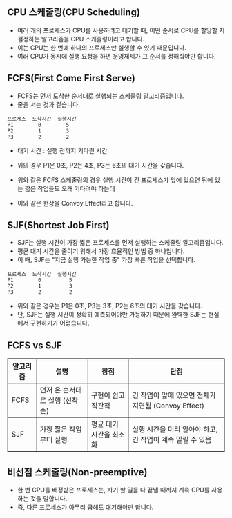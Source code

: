 CPU 스케줄링(CPU Scheduling)
--------------------------------------------------
- 여러 개의 프로세스가 CPU를 사용하려고 대기할 때, 어떤 순서로 CPU를 할당할 지 결정하는 알고리즘을 CPU 스케줄링이라고 합니다.
- 이는 CPU는 한 번에 하나의 프로세스만 실행할 수 있기 때문입니다.
- 여러 CPU가 동시에 실행 요청을 하면 운영체제가 그 순서를 정해줘야만 합니다.

FCFS(First Come First Serve)
--------------------------------------------------
- FCFS는 먼저 도착한 순서대로 실행되는 스케줄링 알고리즘입니다.
- 줄을 서는 것과 같습니다.

```
프로세스  도착시간  실행시간
P1        0        5
P2        1        3
P3        2        2
```
- 대기 시간 : 실행 전까지 기다린 시간
- 위의 경우 P1은 0초, P2는 4초, P3는 6초의 대기 시간을 갖습니다.

- 위와 같은 FCFS 스케줄링의 경우 실행 시간이 긴 프로세스가 앞에 있으면 뒤에 있는 짧은 작업들도 오래 기다려야 하는데
- 이와 같은 현상을 Convoy Effect라고 합니다.

SJF(Shortest Job First)
---------------------------------------------------------------
- SJF는 실행 시간이 가장 짧은 프로세스를 먼저 실행하는 스케줄링 알고리즘입니다.
- 평균 대기 시간을 줄이기 위해서 가장 효율적인 방법 중 하나입니다.
- 이 때, SJF는 "지금 실행 가능한 작업 중" 가장 빠른 작업을 선택합니다.

```
프로세스  도착시간  실행시간
P1        0         5
P2        1         3
P3        2         2
```
- 위와 같은 경우는 P1은 0초, P3는 3초, P2는 6초의 대기 시간을 갖습니다.
- 단, SJF는 실행 시간이 정확히 예측되어야만 가능하기 때문에 완벽한 SJF는 현실에서 구현하기가 어렵습니다.

FCFS vs SJF 
--------------------------------------------------------------------
<table border="1" cellpadding="8" cellspacing="0">
  <thead>
    <tr>
      <th>알고리즘</th>
      <th>설명</th>
      <th>장점</th>
      <th>단점</th>
    </tr>
  </thead>
  <tbody>
    <tr>
      <td>FCFS</td>
      <td>먼저 온 순서대로 실행 (선착순)</td>
      <td>구현이 쉽고 직관적</td>
      <td>긴 작업이 앞에 있으면 전체가 지연됨 (Convoy Effect)</td>
    </tr>
    <tr>
      <td>SJF</td>
      <td>가장 짧은 작업부터 실행</td>
      <td>평균 대기 시간을 최소화</td>
      <td>실행 시간을 미리 알아야 하고, 긴 작업이 계속 밀릴 수 있음</td>
    </tr>
  </tbody>
</table>

비선점 스케줄링(Non-preemptive) 
----------------------------------------------------
- 한 번 CPU를 배정받은 프로세스는, 자기 할 일을 다 끝낼 때까지 계속 CPU를 사용하는 것을 말합니다.
- 즉, 다른 프로세스가 아무리 급해도 대기해야만 합니다.
